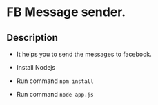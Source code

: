 # FB Message sender.

## Description
- It helps you to send the messages to facebook.

- Install Nodejs
- Run command `npm install`
- Run command `node app.js`
